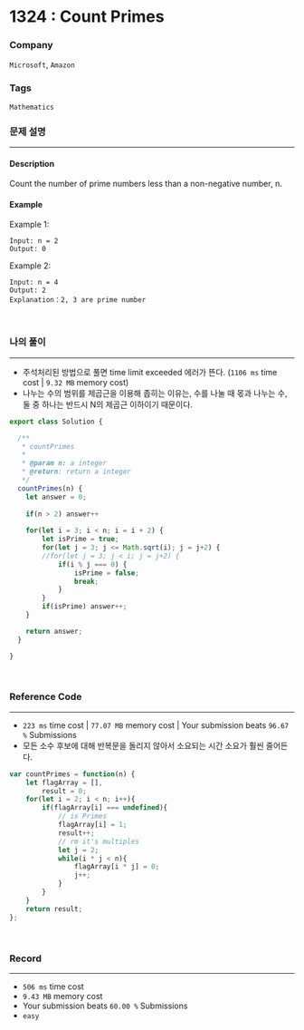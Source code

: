 1324 : Count Primes
===
### Company
`Microsoft`, `Amazon`

### Tags
`Mathematics`

### 문제 설명
---
#### Description
Count the number of prime numbers less than a non-negative number, n.

#### Example
Example 1:
```
Input: n = 2
Output: 0
```
Example 2:
```
Input: n = 4
Output: 2
Explanation：2, 3 are prime number
```

<br>

### 나의 풀이
---
- 주석처리된 방법으로 풀면 time limit exceeded 에러가 뜬다. (`1106 ms` time cost | `9.32 MB` memory cost)
- 나누는 수의 범위를 제곱근을 이용해 좁히는 이유는, 수를 나눌 때 몫과 나누는 수, 둘 중 하나는 반드시 N의 제곱근 이하이기 때문이다.
```js
export class Solution {

  /**
   * countPrimes
   *
   * @param n: a integer
   * @return: return a integer
   */
  countPrimes(n) {
    let answer = 0;
    
    if(n > 2) answer++
    
    for(let i = 3; i < n; i = i + 2) {
        let isPrime = true;
        for(let j = 3; j <= Math.sqrt(i); j = j+2) {
        //for(let j = 3; j < i; j = j+2) {
            if(i % j === 0) {
                isPrime = false;
                break;
            }
        }
        if(isPrime) answer++;
    }

    return answer;
  }

}
```
<br>

### Reference Code
---
- `223 ms` time cost | `77.07 MB` memory cost | Your submission beats `96.67 %` Submissions
- 모든 소수 후보에 대해 반복문을 돌리지 않아서 소요되는 시간 소요가 훨씬 줄어든다.
```js
var countPrimes = function(n) {
    let flagArray = [],
        result = 0;
    for(let i = 2; i < n; i++){
        if(flagArray[i] === undefined){
            // is Primes
            flagArray[i] = 1;
            result++;
            // rm it's multiples
            let j = 2;
            while(i * j < n){
                flagArray[i * j] = 0;
                j++;
            }
        }
    }
    return result;
};
```
<br>

### Record
---
- `506 ms` time cost
- `9.43 MB` memory cost
- Your submission beats `60.00 %` Submissions
- `easy`

<br>

